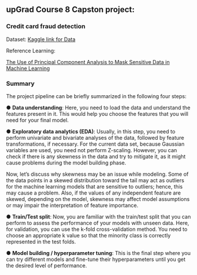 ## upGrad Course 8 Capston project:

### Credit card fraud detection

Dataset:
[Kaggle link for Data](https://www.kaggle.com/datasets/mlg-ulb/creditcardfraud)


Reference Learning:

[The Use of Principal Component Analysis to Mask Sensitive Data in Machine Learning](https://medium.com/lizuna/beacon-the-use-of-principal-components-analysis-to-mask-sensitive-data-in-machine-learning-7904b01445d0)


### Summary

The project pipeline can be briefly summarized in the following four steps:

●     **Data understanding**: Here, you need to load the data and understand the features present in it. This would help you choose the features that you will need for your final model.
 

●     **Exploratory data analytics (EDA)**: Usually, in this step, you need to perform univariate and bivariate analyses of the data, followed by feature transformations, if necessary. For the current data set, because Gaussian variables are used, you need not perform Z-scaling. However, you can check if there is any skewness in the data and try to mitigate it, as it might cause problems during the model building phase.

Now, let’s discuss why skewness may be an issue while modeling. Some of the data points in a skewed distribution toward the tail may act as outliers for the machine learning models that are sensitive to outliers; hence, this may cause a problem. Also, if the values of any independent feature are skewed, depending on the model, skewness may affect model assumptions or may impair the interpretation of feature importance.

●     **Train/Test split**: Now, you are familiar with the train/test split that you can perform to assess the performance of your models with unseen data. Here, for validation, you can use the k-fold cross-validation method. You need to choose an appropriate k value so that the minority class is correctly represented in the test folds.
 

●     **Model building / hyperparameter tuning**: This is the final step where you can try different models and fine-tune their hyperparameters until you get the desired level of performance.